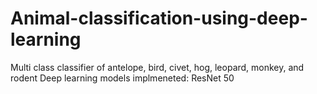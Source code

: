# Animal-classification-using-deep-learning
Multi class classifier of antelope, bird, civet, hog, leopard, monkey, and rodent
Deep learning models implmeneted: ResNet 50
